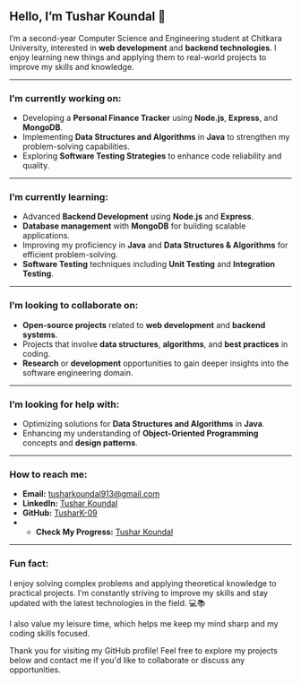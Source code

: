 ## Hello, I’m Tushar Koundal 👋

I’m a second-year Computer Science and Engineering student at Chitkara University, interested in **web development** and **backend technologies**. I enjoy learning new things and applying them to real-world projects to improve my skills and knowledge.

---

### I’m currently working on:
- Developing a **Personal Finance Tracker** using **Node.js**, **Express**, and **MongoDB**.
- Implementing **Data Structures and Algorithms** in **Java** to strengthen my problem-solving capabilities.
- Exploring **Software Testing Strategies** to enhance code reliability and quality.

---

### I’m currently learning:
- Advanced **Backend Development** using **Node.js** and **Express**.
- **Database management** with **MongoDB** for building scalable applications.
- Improving my proficiency in **Java** and **Data Structures & Algorithms** for efficient problem-solving.
- **Software Testing** techniques including **Unit Testing** and **Integration Testing**.

---

### I’m looking to collaborate on:
- **Open-source projects** related to **web development** and **backend systems**.
- Projects that involve **data structures**, **algorithms**, and **best practices** in coding.
- **Research** or **development** opportunities to gain deeper insights into the software engineering domain.

---

### I’m looking for help with:
- Optimizing solutions for **Data Structures and Algorithms** in **Java**.
- Enhancing my understanding of **Object-Oriented Programming** concepts and **design patterns**.

---

### How to reach me:
- **Email:** [tusharkoundal913@gmail.com](mailto:tusharkoundal913@gmail.com)
- **LinkedIn:** [Tushar Koundal](https://www.linkedin.com/in/tushar-koundal-4435aa2b1)
- **GitHub:** [TusharK-09](https://github.com/TusharK-09)
- - **Check My Progress:** [Tushar Koundal](https://codolio.com/profile/tushar09)

---

### Fun fact:
I enjoy solving complex problems and applying theoretical knowledge to practical projects. I’m constantly striving to improve my skills and stay updated with the latest technologies in the field. 💻📚

I also value my leisure time, which helps me keep my mind sharp and my coding skills focused.

Thank you for visiting my GitHub profile! Feel free to explore my projects below and contact me if you'd like to collaborate or discuss any opportunities.
